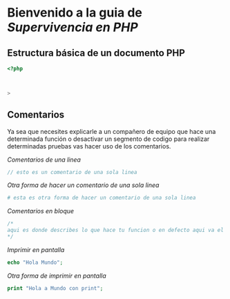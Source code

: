 # Bienvenido a la guia de ***Supervivencia en PHP***
## Estructura básica de un documento PHP
```php
<?php



>
```
## Comentarios
Ya sea que necesites explicarle a un compañero de equipo que hace una determinada función o desactivar un segmento de codigo para realizar determinadas pruebas vas hacer uso de los comentarios.

*Comentarios de una linea*

```php
// esto es un comentario de una sola linea
```
*Otra forma de hacer un comentario de una sola linea*
```php
# esta es otra forma de hacer un comentario de una sola linea

```
*Comentarios en bloque*
```php
/*
aqui es donde describes lo que hace tu funcion o en defecto aqui va el codigo que no quieres que se interprete
*/

```
*Imprimir en pantalla*
```php
echo "Hola Mundo";
```
*Otra forma de imprimir en pantalla*
```php
print "Hola a Mundo con print";
```